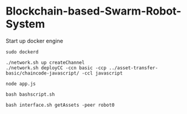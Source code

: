 # Blockchain-based-Swarm-Robot-System

Start up docker engine
```
sudo dockerd
```

```
./network.sh up createChannel
./network.sh deployCC -ccn basic -ccp ../asset-transfer-basic/chaincode-javascript/ -ccl javascript
```

```
node app.js
```

```
bash bashscript.sh
```

```
bash interface.sh getAssets -peer robot0
```
